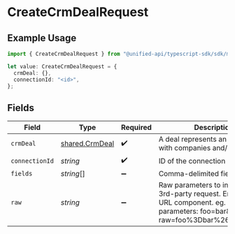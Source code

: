 # CreateCrmDealRequest

## Example Usage

```typescript
import { CreateCrmDealRequest } from "@unified-api/typescript-sdk/sdk/models/operations";

let value: CreateCrmDealRequest = {
  crmDeal: {},
  connectionId: "<id>",
};
```

## Fields

| Field                                                                                                                                            | Type                                                                                                                                             | Required                                                                                                                                         | Description                                                                                                                                      |
| ------------------------------------------------------------------------------------------------------------------------------------------------ | ------------------------------------------------------------------------------------------------------------------------------------------------ | ------------------------------------------------------------------------------------------------------------------------------------------------ | ------------------------------------------------------------------------------------------------------------------------------------------------ |
| `crmDeal`                                                                                                                                        | [shared.CrmDeal](../../../sdk/models/shared/crmdeal.md)                                                                                          | :heavy_check_mark:                                                                                                                               | A deal represents an opportunity with companies and/or contacts                                                                                  |
| `connectionId`                                                                                                                                   | *string*                                                                                                                                         | :heavy_check_mark:                                                                                                                               | ID of the connection                                                                                                                             |
| `fields`                                                                                                                                         | *string*[]                                                                                                                                       | :heavy_minus_sign:                                                                                                                               | Comma-delimited fields to return                                                                                                                 |
| `raw`                                                                                                                                            | *string*                                                                                                                                         | :heavy_minus_sign:                                                                                                                               | Raw parameters to include in the 3rd-party request. Encoded as a URL component. eg. raw parameters: foo=bar&zoo=bar -> raw=foo%3Dbar%26zoo%3Dbar |